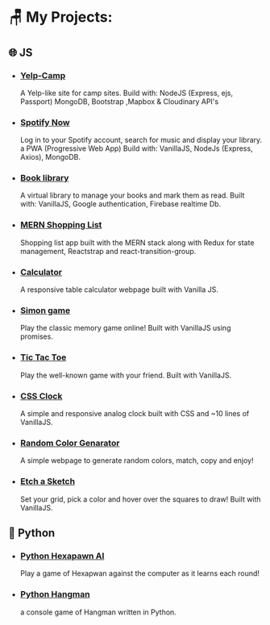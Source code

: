 # 🪑 My Projects:

<!-- PROJECTS:START -->

## 🌐 JS

-   ### [Yelp-Camp](https://github.com/zivkaplan/YelpCamp)

    A Yelp-like site for camp sites. Build with: NodeJS (Express, ejs, Passport) MongoDB, Bootstrap ,Mapbox & Cloudinary API's

-   ### [Spotify Now](https://github.com/zivkaplan/SpotifyNow)

    Log in to your Spotify account, search for music and display your library. a PWA (Progressive Web App) Build with: VanillaJS, NodeJs (Express, Axios), MongoDB.

-   ### [Book library](https://github.com/zivkaplan/Book-library)

    A virtual library to manage your books and mark them as read. Built with: VanillaJS, Google authentication, Firebase realtime Db.

-   ### [MERN Shopping List](https://github.com/zivkaplan/Traversy-mern-shopping-list)

    Shopping list app built with the MERN stack along with Redux for state management, Reactstrap and react-transition-group.

-   ### [Calculator](https://github.com/zivkaplan/Calculator)

    A responsive table calculator webpage built with Vanilla JS.

-   ### [Simon game](https://github.com/zivkaplan/Simon-game)

    Play the classic memory game online! Built with VanillaJS using promises.

-   ### [Tic Tac Toe](https://github.com/zivkaplan/Tic-Tac-Toe)

    Play the well-known game with your friend. Built with VanillaJS.

-   ### [CSS Clock](https://github.com/zivkaplan/CSS-clock)

    A simple and responsive analog clock built with CSS and ~10 lines of VanillaJS.

-   ### [Random Color Genarator](https://github.com/zivkaplan/CSS-clock)

    A simple webpage to generate random colors, match, copy and enjoy!

-   ### [Etch a Sketch](https://github.com/zivkaplan/Etch-a-Sketch)

    Set your grid, pick a color and hover over the squares to draw! Built with VanillaJS.

## 🐍 Python

-   ### [Python Hexapawn AI](https://github.com/zivkaplan/Hexapawn-python)

    Play a game of Hexapwan against the computer as it learns each round!

-   ### [Python Hangman](https://github.com/zivkaplan/Hangman-python)

    a console game of Hangman written in Python.

<!-- PROJECTS:END -->
